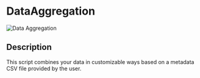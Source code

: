 # DataAggregation
![Data Aggregation](https://github.com/miielab/DataAggregation/workflows/Data%20Aggregation/badge.svg)

## Description
This script combines your data in customizable ways based on a metadata CSV file provided by the user. 

